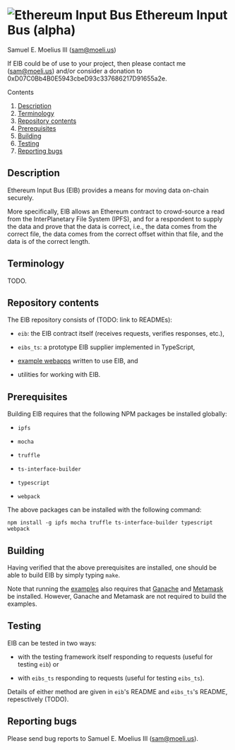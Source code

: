 # ![](https://raw.githubusercontent.com/smoelius/ethereum_input_bus/master/doc/logo.svg?sanitize=true "Ethereum Input Bus") Ethereum Input Bus (alpha)

Samuel E. Moelius III (<sam@moeli.us>)

If EIB could be of use to your project, then please contact me (<sam@moeli.us>) and/or consider a
donation to 0xD07C0Bb4B0E5943cbeD93c337686217D91655a2e.


Contents
1. [Description](#user-content-description)
2. [Terminology](#user-content-terminology)
3. [Repository contents](#user-content-repository-contents)
4. [Prerequisites](#user-content-prerequisites)
5. [Building](#user-content-building)
6. [Testing](#user-content-testing)
7. [Reporting bugs](#user-content-reporting-bugs)


## Description

Ethereum Input Bus (EIB) provides a means for moving data on-chain securely.

More specifically, EIB allows an Ethereum contract to crowd-source a read from the InterPlanetary File
System (IPFS), and for a respondent to supply the data and prove that the data is correct, i.e., the data
comes from the correct file, the data comes from the correct offset within that file, and the data is
of the correct length.


## Terminology

TODO.


## Repository contents

The EIB repository consists of (TODO: link to READMEs):

  * `eib`: the EIB contract itself (receives requests, verifies responses, etc.),

  * `eibs_ts`: a prototype EIB supplier implemented in TypeScript,
  
  * [example webapps](examples/README.md) written to use EIB, and

  * utilities for working with EIB.


## Prerequisites

Building EIB requires that the following NPM packages be installed globally:

  * `ipfs`

  * `mocha`

  * `truffle`

  * `ts-interface-builder`

  * `typescript`

  * `webpack`

The above packages can be installed with the following command:

    npm install -g ipfs mocha truffle ts-interface-builder typescript webpack


## Building

Having verified that the above prerequisites are installed, one should be able to build EIB by simply
typing `make`.

Note that running the [examples](examples/README.md) also requires that
[Ganache](https://truffleframework.com/ganache) and [Metamask](https://metamask.io/) be installed.
However, Ganache and Metamask are not required to build the examples.


## Testing

EIB can be tested in two ways:

  * with the testing framework itself responding to requests (useful for testing `eib`) or

  * with `eibs_ts` responding to requests (useful for testing `eibs_ts`).

Details of either method are given in `eib`'s README and `eibs_ts`'s README, repesctively (TODO).


## Reporting bugs

Please send bug reports to Samuel E. Moelius III (sam@moeli.us).

